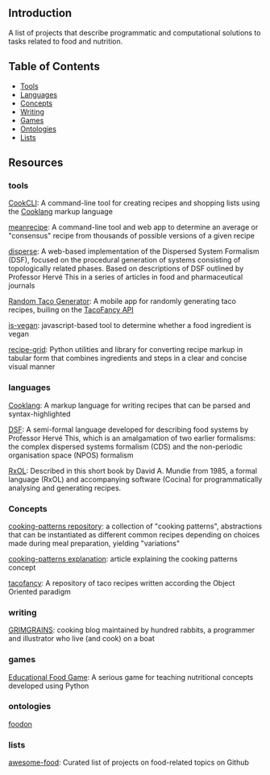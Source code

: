 Introduction
------------

A list of projects that describe programmatic and computational solutions to tasks related to food and nutrition.

Table of Contents
-----------------

- [Tools](#tools)
- [Languages](#languages)
- [Concepts](#concepts)
- [Writing](#writing)
- [Games](#games)
- [Ontologies](#ontologies)
- [Lists](#lists)

Resources
-------

### tools

[CookCLI](https://github.com/cooklang/CookCLI): A command-line tool for creating recipes and shopping lists using the [Cooklang](https://github.com/cooklang/spec) markup language

[meanrecipe](https://github.com/schollz/meanrecipe): A command-line tool and web app to determine an average or "consensus" recipe from thousands of possible versions of a given recipe

[disperse](https://github.com/edibotopic/disperse): A web-based implementation of the Dispersed System Formalism (DSF), focused on the procedural generation of systems consisting of topologically related phases. Based on descriptions of DSF outlined by Professor Hervé This in a series of articles in food and pharmaceutical journals

[Random Taco Generator](https://play.google.com/store/apps/details?id=com.doopstudio.randomtacomaker&hl=en_IE&gl=US): A mobile app for randomly generating taco recipes, builing on the [TacoFancy API](https://github.com/sinker/tacofancy)

[is-vegan](https://github.com/hmontazeri/is-vegan): javascript-based tool to determine whether a food ingredient is vegan 

[recipe-grid](https://github.com/mossblaser/recipe_grid): Python utilities and library for converting recipe markup in tabular form that combines ingredients and steps in a clear and concise visual manner

### languages

[Cooklang](https://github.com/cooklang/spec): A markup language for writing recipes that can be parsed and syntax-highlighted

[DSF](http://www2.agroparistech.fr/IMG/pdf/Two_formalisms_for_IJP_revised.pdf): A semi-formal language developed for describing food systems by Professor Hervé This, which is an amalgamation of two earlier formalisms: the complex dispersed systems formalism (CDS) and the non-periodic organisation space (NPOS) formalism

[RxOL](http://diyhpl.us/~bryan/papers2/CompCook.html): Described in this short book by David A. Mundie from 1985, a formal language (RxOL) and accompanying software (Cocina) for programmatically analysing and generating recipes.

### Concepts

[cooking-patterns repository](https://github.com/appplemac/cooking-patterns): a collection of "cooking patterns", abstractions that can be instantiated as different common recipes depending on choices made during meal preparation, yielding "variations"

[cooking-patterns explanation](https://alexey.ch/post/2015/02/cooking-patterns/): article explaining the cooking patterns concept

[tacofancy](https://github.com/sinker/tacofancy): A repository of taco recipes written according the Object Oriented paradigm

### writing 

[GRIMGRAINS](https://grimgrains.com/site/home.html): cooking blog maintained by hundred rabbits, a programmer and illustrator who live (and cook) on a boat 

### games

[Educational Food Game](https://github.com/begalv/Educational-Food-Game): A serious game for teaching nutritional concepts developed using Python

### ontologies

[foodon](https://github.com/FoodOntology/foodon)

### lists

[awesome-food](https://github.com/jzarca01/awesome-food): Curated list of projects on food-related topics on Github 
